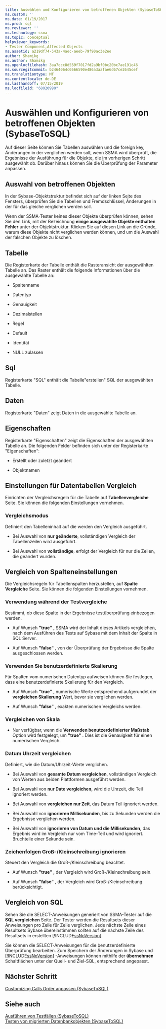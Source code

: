 ```yaml
---
title: Auswählen und Konfigurieren von betroffenen Objekten (SybaseToSQL) | Microsoft-Dokumentation
ms.custom: ''
ms.date: 01/19/2017
ms.prod: sql
ms.reviewer: ''
ms.technology: ssma
ms.topic: conceptual
helpviewer_keywords:
- Tester Component,Affected Objects
ms.assetid: a219df74-543a-4aec-aeeb-79f90ac3e2ee
author: Shamikg
ms.author: Shamikg
ms.openlocfilehash: 3aa7ccc8d559f7017fd2a9bf0bc20bc7ae191c46
ms.sourcegitcommit: b2464064c0566590e486a3aafae6d67ce2645cef
ms.translationtype: MT
ms.contentlocale: de-DE
ms.lasthandoff: 07/15/2019
ms.locfileid: "68020990"
---
```

# <a name="selecting-and-configuring-affected-objects-sybasetosql"></a>Auswählen und Konfigurieren von betroffenen Objekten (SybaseToSQL)
Auf dieser Seite können Sie Tabellen auswählen und die foreign key, Änderungen in der verglichen werden soll, wenn SSMA wird überprüft, die Ergebnisse der Ausführung für die Objekte, die im vorherigen Schritt ausgewählt ob. Darüber hinaus können Sie die Überprüfung der Parameter anpassen.  
  
## <a name="selection-of-affected-objects"></a>Auswahl von betroffenen Objekten  
In der Sybase-Objektstruktur befindet sich auf der linken Seite des Fensters, überprüfen Sie die Tabellen und Fremdschlüssel, Änderungen in der für das gleiche verglichen werden soll.  
  
Wenn der SSMA-Tester keines dieser Objekte überprüfen können, sehen Sie den Link, mit der Bezeichnung **einige ausgewählte Objekte enthalten Fehler** unter der Objektstruktur. Klicken Sie auf diesen Link an die Gründe, warum diese Objekte nicht verglichen werden können, und um die Auswahl der falschen Objekte zu löschen.  
  
## <a name="table"></a>Tabelle  
Die Registerkarte der Tabelle enthält die Rasteransicht der ausgewählten Tabelle an. Das Raster enthält die folgende Informationen über die ausgewählte Tabelle an:  
  
-   Spaltenname  
  
-   Datentyp  
  
-   Genauigkeit  
  
-   Dezimalstellen  
  
-   Regel  
  
-   Default  
  
-   Identität  
  
-   NULL zulassen  
  
## <a name="sql"></a>Sql  
Registerkarte "SQL" enthält die Tabelle"erstellen" SQL der ausgewählten Tabelle.  
  
## <a name="data"></a>Daten  
Registerkarte "Daten" zeigt Daten in die ausgewählte Tabelle an.  
  
## <a name="properties"></a>Eigenschaften  
Registerkarte "Eigenschaften" zeigt die Eigenschaften der ausgewählten Tabelle an. Die folgenden Felder befinden sich unter der Registerkarte "Eigenschaften":  
  
-   Erstellt oder zuletzt geändert  
  
-   Objektnamen  
  
## <a name="table-comparison-settings"></a>Einstellungen für Datentabellen Vergleich  
Einrichten der Vergleichsregeln für die Tabelle auf **Tabellenvergleiche** Seite. Sie können die folgenden Einstellungen vornehmen.  
  
### <a name="comparison-mode"></a>Vergleichsmodus  
Definiert den Tabelleninhalt auf die werden den Vergleich ausgeführt.  
  
-   Bei Auswahl von **nur geänderte**, vollständigen Vergleich der Tabellenzeilen wird ausgeführt.  
  
-   Bei Auswahl von **vollständige**, erfolgt der Vergleich für nur die Zeilen, die geändert wurden.  
  
## <a name="column-comparison-settings"></a>Vergleich von Spalteneinstellungen  
Die Vergleichsregeln für Tabellenspalten herzustellen, auf **Spalte Vergleiche** Seite. Sie können die folgenden Einstellungen vornehmen.  
  
### <a name="use-during-test-comparisons"></a>Verwendung während der Testvergleiche  
Bestimmt, ob diese Spalte in der Ergebnisse testüberprüfung einbezogen werden.  
  
-   Auf Wunsch **"true"** , SSMA wird der Inhalt dieses Artikels vergleichen, nach dem Ausführen des Tests auf Sybase mit dem Inhalt der Spalte in SQL Server.
  
-   Auf Wunsch **"false"** , von der Überprüfung der Ergebnisse die Spalte ausgeschlossen werden.  
  
### <a name="use-custom-scale"></a>Verwenden Sie benutzerdefinierte Skalierung  
Für Spalten vom numerischen Datentyp aufweisen können Sie festlegen, dass eine benutzerdefinierte Skalierung für den Vergleich.  
  
-   Auf Wunsch **"true"** , numerische Werte entsprechend aufgerundet der **vergleichen Skalierung** Wert, bevor sie verglichen werden.  
  
-   Auf Wunsch **"false"** , exakten numerischen Vergleichs werden.  
  
### <a name="comparing-scale"></a>Vergleichen von Skala  
  
-   Nur verfügbar, wenn die **Verwenden benutzerdefinierter Maßstab** Option wird festgelegt, um **"true"** . Dies ist die Genauigkeit für einen numerischen Vergleich.  
  
### <a name="date-time-comparing"></a>Datum Uhrzeit vergleichen  
Definiert, wie die Datum/Uhrzeit-Werte verglichen.  
  
-   Bei Auswahl von **gesamte Datum vergleichen**, vollständigen Vergleich von Werten aus beiden Plattformen ausgeführt werden.  
  
-   Bei Auswahl von **nur Date vergleichen**, wird die Uhrzeit, die Teil ignoriert werden.  
  
-   Bei Auswahl von **vergleichen nur Zeit**, das Datum Teil ignoriert werden.  
  
-   Bei Auswahl von **ignorieren Millisekunden**, bis zu Sekunden werden die Ergebnisse verglichen werden.  
  
-   Bei Auswahl von **ignorieren von Datum und die Millisekunden**, das Ergebnis wird im Vergleich nur vom Time-Teil und wird ignoriert. Bruchteile einer Sekunde sein.  
  
### <a name="ignore-strings-case"></a>Zeichenfolgen Groß-/Kleinschreibung ignorieren  
Steuert den Vergleich die Groß-/Kleinschreibung beachtet.  
  
-   Auf Wunsch **"true"** , der Vergleich wird Groß-/Kleinschreibung sein.  
  
-   Auf Wunsch **"false"** , der Vergleich wird Groß-/Kleinschreibung berücksichtigt.  
  
## <a name="comparing-sql"></a>Vergleich von SQL  
Sehen Sie die SELECT-Anweisungen generiert von SSMA-Tester auf die **SQL vergleichen** Seite. Der Tester werden die Resultsets dieser Anweisungen pro Zeile für Zeile verglichen. Jede nächste Zeile eines Resultsets Sybase übereinstimmen sollten auf die nächste Zeile des Resultsets in erstellten [!INCLUDE[ssNoVersion](../../includes/ssnoversion-md.md)].  
  
Sie können die SELECT-Anweisungen für die benutzerdefinierte Überprüfung bearbeiten. Zum Speichern der Änderungen in Sybase und [!INCLUDE[ssNoVersion](../../includes/ssnoversion-md.md)] -Anweisungen können mithilfe der **übernehmen** Schaltflächen unter der Quell- und Ziel-SQL, entsprechend angepasst.  
  
## <a name="next-step"></a>Nächster Schritt  
[Customizing Calls Order anpassen &#40;SybaseToSQL&#41;](../../ssma/sybase/customizing-calls-order-sybasetosql.md)  
  
## <a name="see-also"></a>Siehe auch  
[Ausführen von Testfällen &#40;SybaseToSQL&#41;](../../ssma/sybase/running-test-cases-sybasetosql.md)  
[Testen von migrierten Datenbankobjekten &#40;SybaseToSQL&#41;](../../ssma/sybase/testing-migrated-database-objects-sybasetosql.md)  
  
